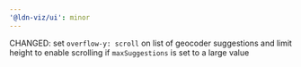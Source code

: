 ```yaml
---
'@ldn-viz/ui': minor
---
```


CHANGED: set `overflow-y: scroll` on list of geocoder suggestions and limit height to enable scrolling if `maxSuggestions` is set to a large value
